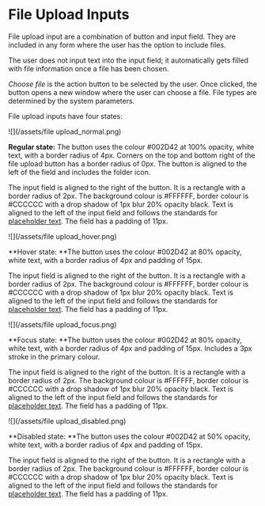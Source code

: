 # File Upload Inputs

File upload input are a combination of button and input field. They are included in any form where the user has the option to include files. 

The user does not input text into the input field; it automatically gets filled with file information once a file has been chosen.

_Choose file_ is the action button to be selected by the user. Once clicked, the button opens a new window where the user can choose a file. File types are determined by the system parameters. 

File upload inputs have four states:

![](/assets/file upload_normal.png)

**Regular state:**  The button uses the colour \#002D42 at 100% opacity, white text, with a border radius of 4px. Corners on the top and bottom right of the file upload button has a border radius of 0px. The button is aligned to the left of the field and includes the folder icon.

The input field is aligned to the right of the button. It is a rectangle with a border radius of 2px. The background colour is \#FFFFFF, border colour is \#CCCCCC with a drop shadow of 1px blur 20% opacity black. Text is aligned to the left of the input field and follows the standards for [placeholder text](/typography.md). The field has a padding of 11px.

![](/assets/file upload_hover.png)

**Hover state: **The button uses the colour \#002D42 at 80% opacity, white text, with a border radius of 4px and padding of 15px.

The input field is aligned to the right of the button. It is a rectangle with a border radius of 2px. The background colour is \#FFFFFF, border colour is \#CCCCCC with a drop shadow of 1px blur 20% opacity black. Text is aligned to the left of the input field and follows the standards for [placeholder text](/typography.md). The field has a padding of 11px.

![](/assets/file upload_focus.png)

**Focus state: **The button uses the colour \#002D42 at 80% opacity, white text, with a border radius of 4px and padding of 15px. Includes a 3px stroke in the primary colour.

The input field is aligned to the right of the button. It is a rectangle with a border radius of 2px. The background colour is \#FFFFFF, border colour is \#CCCCCC with a drop shadow of 1px blur 20% opacity black. Text is aligned to the left of the input field and follows the standards for [placeholder text](/typography.md). The field has a padding of 11px.

![](/assets/file upload_disabled.png)

**Disabled state: **The button uses the colour \#002D42 at 50% opacity, white text, with a border radius of 4px and padding of 15px.

The input field is aligned to the right of the button. It is a rectangle with a border radius of 2px. The background colour is \#FFFFFF, border colour is \#CCCCCC with a drop shadow of 1px blur 20% opacity black. Text is aligned to the left of the input field and follows the standards for [placeholder text](/typography.md). The field has a padding of 11px.


